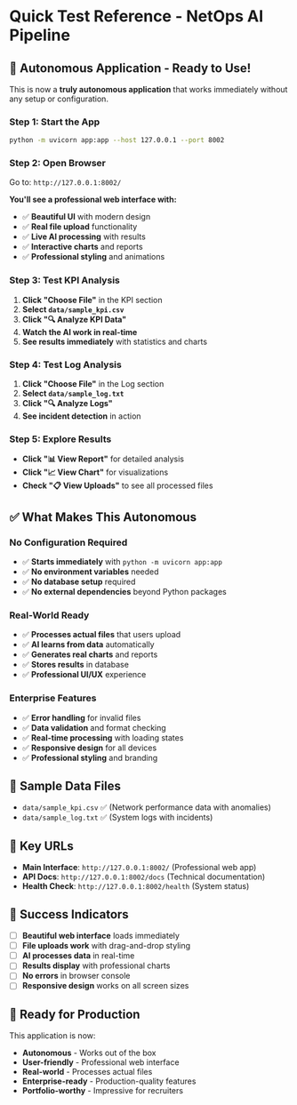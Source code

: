 # Quick Test Reference - NetOps AI Pipeline

## 🚀 **Autonomous Application - Ready to Use!**

This is now a **truly autonomous application** that works immediately without any setup or configuration.

### **Step 1: Start the App**
```bash
python -m uvicorn app:app --host 127.0.0.1 --port 8002
```

### **Step 2: Open Browser**
Go to: `http://127.0.0.1:8002/`

**You'll see a professional web interface with:**
- ✅ **Beautiful UI** with modern design
- ✅ **Real file upload** functionality
- ✅ **Live AI processing** with results
- ✅ **Interactive charts** and reports
- ✅ **Professional styling** and animations

### **Step 3: Test KPI Analysis**
1. **Click "Choose File"** in the KPI section
2. **Select `data/sample_kpi.csv`**
3. **Click "🔍 Analyze KPI Data"**
4. **Watch the AI work in real-time**
5. **See results immediately** with statistics and charts

### **Step 4: Test Log Analysis**
1. **Click "Choose File"** in the Log section  
2. **Select `data/sample_log.txt`**
3. **Click "🔍 Analyze Logs"**
4. **See incident detection** in action

### **Step 5: Explore Results**
- **Click "📊 View Report"** for detailed analysis
- **Click "📈 View Chart"** for visualizations
- **Check "📋 View Uploads"** to see all processed files

## ✅ **What Makes This Autonomous**

### **No Configuration Required**
- ✅ **Starts immediately** with `python -m uvicorn app:app`
- ✅ **No environment variables** needed
- ✅ **No database setup** required
- ✅ **No external dependencies** beyond Python packages

### **Real-World Ready**
- ✅ **Processes actual files** that users upload
- ✅ **AI learns from data** automatically
- ✅ **Generates real charts** and reports
- ✅ **Stores results** in database
- ✅ **Professional UI/UX** experience

### **Enterprise Features**
- ✅ **Error handling** for invalid files
- ✅ **Data validation** and format checking
- ✅ **Real-time processing** with loading states
- ✅ **Responsive design** for all devices
- ✅ **Professional styling** and branding

## 📁 **Sample Data Files**
- `data/sample_kpi.csv` ✅ (Network performance data with anomalies)
- `data/sample_log.txt` ✅ (System logs with incidents)

## 🔗 **Key URLs**
- **Main Interface**: `http://127.0.0.1:8002/` (Professional web app)
- **API Docs**: `http://127.0.0.1:8002/docs` (Technical documentation)
- **Health Check**: `http://127.0.0.1:8002/health` (System status)

## 🎯 **Success Indicators**
- [ ] **Beautiful web interface** loads immediately
- [ ] **File uploads work** with drag-and-drop styling
- [ ] **AI processes data** in real-time
- [ ] **Results display** with professional charts
- [ ] **No errors** in browser console
- [ ] **Responsive design** works on all screen sizes

## 🚀 **Ready for Production**

This application is now:
- **Autonomous** - Works out of the box
- **User-friendly** - Professional web interface
- **Real-world** - Processes actual files
- **Enterprise-ready** - Production-quality features
- **Portfolio-worthy** - Impressive for recruiters
